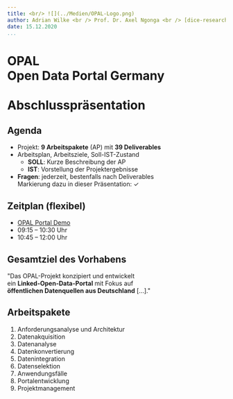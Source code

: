 ```yaml
---
title: <br/> ![](../Medien/OPAL-Logo.png)
author: Adrian Wilke <br /> Prof. Dr. Axel Ngonga <br /> [dice-research.org](https://dice-research.org/) <br /> Universität Paderborn
date: 15.12.2020
...
```


# OPAL <br /> Open Data Portal Germany <br/> <br/> Abschluss­prä­sen­ta­ti­on

## Agenda

- Projekt: **9 Arbeitspakete** (AP) mit **39 Deliverables**
- Arbeitsplan, Arbeitsziele, Soll-IST-Zustand
    - **SOLL**: Kurze Beschreibung der AP
    - **IST**: Vorstellung der Projektergebnisse
- **Fragen**: jederzeit, bestenfalls nach Deliverables  
  Markierung dazu in dieser Präsentation: ✓

## Zeitplan (flexibel)

- [OPAL Portal Demo](http://opalpro.cs.upb.de:3002/)
- 09:15 – 10:30 Uhr
- 10:45 – 12:00 Uhr

## Gesamtziel des Vorhabens

"Das OPAL-Projekt konzipiert und entwickelt  
ein **Linked-Open-Data-Portal**
mit Fokus auf  
**öffentlichen Datenquellen aus Deutschland** [...]."

## Arbeitspakete

1. Anforderungsanalyse und Architektur
2. Datenakquisition
3. Datenanalyse
4. Datenkonvertierung
5. Datenintegration
6. Datenselektion
7. Anwendungsfälle
8. Portalentwicklung
9. Projektmanagement

